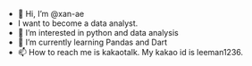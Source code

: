 - 👋 Hi, I’m @xan-ae
- I want to become a data analyst.
- 👀 I’m interested in python and data analysis
- 🌱 I’m currently learning Pandas and Dart
- 📫 How to reach me is kakaotalk.
      My kakao id is leeman1236.


<!---
xan-ae/xan-ae is a ✨ special ✨ repository because its `README.md` (this file) appears on your GitHub profile.
You can click the Preview link to take a look at your changes.
--->

